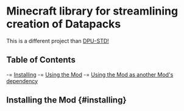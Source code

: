 # Minecraft library for streamlining creation of Datapacks
This is a different project than [DPU-STD!](/docs/dpu-std)


## Table of Contents
-= [Installing](#installing)
-= [Using the Mod](#datapack_usage)
-= [Using the Mod as another Mod's dependency](#modded_usage)
## Installing the Mod {#installing}
